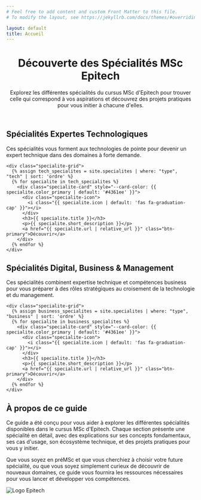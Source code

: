 ```yaml
---
# Feel free to add content and custom Front Matter to this file.
# To modify the layout, see https://jekyllrb.com/docs/themes/#overriding-theme-defaults

layout: default
title: Accueil
---
```


<header class="home-header">
  <div class="container">
    <h1>Découverte des Spécialités MSc Epitech</h1>
    <p class="lead">
      Explorez les différentes spécialités du cursus MSc d'Epitech pour trouver celle qui correspond à vos aspirations
      et découvrez des projets pratiques pour vous initier à chacune d'elles.
    </p>
  </div>
</header>

<section class="specialities-section">
  <div class="container">
    <h2 class="section-title">Spécialités Expertes Technologiques</h2>
    <p class="section-description">
      Ces spécialités vous forment aux technologies de pointe pour devenir un expert technique dans des domaines à forte demande.
    </p>
    
    <div class="specialite-grid">
      {% assign tech_specialites = site.specialites | where: "type", "tech" | sort: 'ordre' %}
      {% for specialite in tech_specialites %}
        <div class="specialite-card" style="--card-color: {{ specialite.color_primary | default: '#4361ee' }}">
          <div class="specialite-icon">
            <i class="{{ specialite.icon | default: 'fas fa-graduation-cap' }}"></i>
          </div>
          <h3>{{ specialite.title }}</h3>
          <p>{{ specialite.short_description }}</p>
          <a href="{{ specialite.url | relative_url }}" class="btn-primary">Découvrir</a>
        </div>
      {% endfor %}
    </div>
  </div>
</section>

<section class="specialities-section alt-bg">
  <div class="container">
    <h2 class="section-title">Spécialités Digital, Business & Management</h2>
    <p class="section-description">
      Ces spécialités combinent expertise technique et compétences business pour vous préparer à des rôles stratégiques au croisement de la technologie et du management.
    </p>
    
    <div class="specialite-grid">
      {% assign business_specialites = site.specialites | where: "type", "business" | sort: 'ordre' %}
      {% for specialite in business_specialites %}
        <div class="specialite-card" style="--card-color: {{ specialite.color_primary | default: '#4361ee' }}">
          <div class="specialite-icon">
            <i class="{{ specialite.icon | default: 'fas fa-graduation-cap' }}"></i>
          </div>
          <h3>{{ specialite.title }}</h3>
          <p>{{ specialite.short_description }}</p>
          <a href="{{ specialite.url | relative_url }}" class="btn-primary">Découvrir</a>
        </div>
      {% endfor %}
    </div>
  </div>
</section>

<section class="home-about container">
  <h2>À propos de ce guide</h2>
  <div class="home-about-content">
    <div class="home-about-text">
      <p>
        Ce guide a été conçu pour vous aider à explorer les différentes spécialités disponibles dans le cursus MSc d'Epitech.
        Chaque section présente une spécialité en détail, avec des explications sur ses concepts fondamentaux, ses cas d'usage,
        son écosystème technique, et des projets pratiques pour vous y initier.
      </p>
      <p>
        Que vous soyez en préMSc et que vous cherchiez à choisir votre future spécialité, ou que vous soyez simplement
        curieux de découvrir de nouveaux domaines, ce guide vous fournira les ressources nécessaires pour
        vous lancer et développer vos compétences.
      </p>
    </div>
    <div class="home-about-image">
      <img src="{{ '/assets/images/Epitech_Official_Logo.png' | relative_url }}" alt="Logo Epitech">
    </div>
  </div>
</section>
